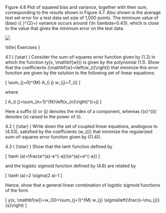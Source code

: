 Figure 4.8 Plot of squared bias and variance, together with their sum, corresponding to the results shown in Figure 4.7. Also shown is the average test set error for a test data set size of 1,000 points. The minimum value of (bias) \({ }^{2}+\) variance occurs around \(\ln \lambda=0.43\), which is close to the value that gives the minimum error on the test data.

![](https://cdn.mathpix.com/cropped/2024_05_26_a42f38fa62538bcdd4efg-1.jpg?height=544&width=901&top_left_y=214&top_left_x=756)

\title{
Exercises
}

4.1 ( \(\star\) ) Consider the sum-of-squares error function given by (1.2) in which the function \(y(x, \mathbf{w})\) is given by the polynomial (1.1). Show that the coefficients \(\mathbf{w}=\left\{w_{i}\right\}\) that minimize this error function are given by the solution to the following set of linear equations:

\[
\sum_{j=0}^{M} A_{i j} w_{j}=T_{i}
\]

where

\[
A_{i j}=\sum_{n=1}^{N}\left(x_{n}\right)^{i+j}
\]

Here a suffix \(i\) or \(j\) denotes the index of a component, whereas \((x)^{i}\) denotes \(x\) raised to the power of \(i\).

4.2 ( \(\star\) ) Write down the set of coupled linear equations, analogous to (4.53), satisfied by the coefficients \(w_{i}\) that minimize the regularized sum-of-squares error function given by \((1.4)\).

4.3 ( \(\star\) ) Show that the tanh function defined by

\[
\tanh (a)=\frac{e^{a}-e^{-a}}{e^{a}+e^{-a}}
\]

and the logistic sigmoid function defined by (4.6) are related by

\[
\tanh (a)=2 \sigma(2 a)-1
\]

Hence, show that a general linear combination of logistic sigmoid functions of the form

\[
y(x, \mathbf{w})=w_{0}+\sum_{j=1}^{M} w_{j} \sigma\left(\frac{x-\mu_{j}}{s}\right)
\]